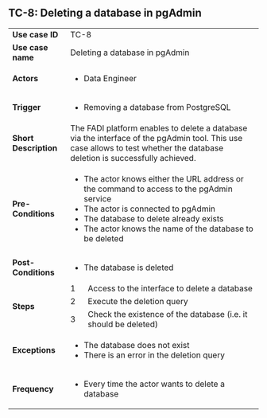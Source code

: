 ## TC-8: Deleting a database in pgAdmin


<table>
  <tr>
   <td><strong>Use case ID</strong>
   </td>
   <td colspan="2" >TC-8
   </td>
  </tr>
  <tr>
   <td><strong>Use case name</strong>
   </td>
   <td colspan="2" >Deleting a database in pgAdmin
   </td>
  </tr>
  <tr>
   <td><strong>Actors</strong>
   </td>
   <td colspan="2" >
<ul>

<li>Data Engineer
</li>
</ul>
   </td>
  </tr>
  <tr>
   <td><strong>Trigger</strong>
   </td>
   <td colspan="2" >
<ul>

<li>Removing a database from PostgreSQL
</li>
</ul>
   </td>
  </tr>
  <tr>
   <td><strong>Short Description</strong>
   </td>
   <td colspan="2" >The FADI platform enables to delete a database via the interface of the pgAdmin tool. This use case allows to test whether the database deletion is successfully achieved.
   </td>
  </tr>
  <tr>
   <td><strong>Pre-Conditions</strong>
   </td>
   <td colspan="2" >
<ul>

<li>The actor knows either the URL address or the command to access to the pgAdmin service

<li>The actor is connected to pgAdmin

<li>The database to delete already exists

<li>The actor knows the name of the database to be deleted
</li>
</ul>
   </td>
  </tr>
  <tr>
   <td><strong>Post-Conditions</strong>
   </td>
   <td colspan="2" >
<ul>

<li>The database is deleted
</li>
</ul>
   </td>
  </tr>
  <tr>
   <td rowspan="3" ><strong>Steps</strong>
   </td>
   <td>1
   </td>
   <td>Access to the interface to delete a database
   </td>
  </tr>
  <tr>
   <td>2
   </td>
   <td>Execute the deletion query
   </td>
  </tr>
  <tr>
   <td>3
   </td>
   <td>Check the existence of the database (i.e. it should be deleted)
   </td>
  </tr>
  <tr>
   <td><strong>Exceptions</strong>
   </td>
   <td colspan="2" >
<ul>

<li>The database does not exist

<li>There is an error in the deletion query
</li>
</ul>
   </td>
  </tr>
  <tr>
   <td><strong>Frequency</strong>
   </td>
   <td colspan="2" >
<ul>

<li>Every time the actor wants to delete a database
</li>
</ul>
   </td>
  </tr>
</table>